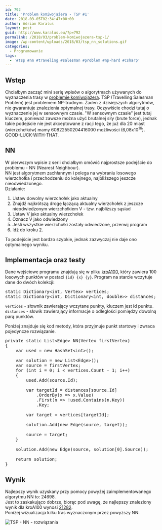 ```yaml
---
id: 792
title: 'Problem komiwojażera - TSP #1'
date: 2018-03-05T02:34:47+00:00
author: Adrian Karalus
layout: post
guid: http://www.karalus.eu/?p=792
permalink: /2018/03/problem-komiwojazera-tsp-1/
image: /wp-content/uploads/2018/03/tsp_nn_solutions.gif
categories:
  - Programowanie
tags:
  - '#tsp #nn #traveling #salesman #problem #np-hard #csharp'
---
```

## Wstęp

Chciałbym zacząć mini serię wpisów o algorytmach używanych do wyznaczenia trasy w [problemie komiwojażera](https://pl.wikipedia.org/wiki/Problem_komiwojażera). TSP (Travelling Salesman Problem) jest problemem NP-trudnym. Żaden z dzisiejszych algorytmów, nie gwarantuje znalezienia optymalnej trasy. Oczywiście chodzi tutaj o wyznaczenie jej w sensownym czasie. "W sensownym czasie" jest tutaj kluczem, ponieważ zawsze można użyć brutalnej siły (brute force), jednak takie podejście nie jest akceptowane z racji tego, że już dla 20 miast (wierzchołków) mamy 60822550204416000 możliwości (6,08x10<sup>16</sup>).  
GOOD-LUCK-WITH-THAT. 

## NN

W pierwszym wpisie z serii chciałbym omówić najprostsze podejście do problemu - NN (Nearest Neighbour).  
NN jest algorytmem zachłannym i polega na wybraniu losowego wierzchołka i przechodzeniu do kolejnego, najbliższego jeszcze nieodwiedzonego.  
Działanie:

  1. Ustaw dowolny wierzchołek jako aktualny
  2. Znajdź najkrótszą drogę łączącą aktualny wierzchołek z jeszcze nieodwiedzonym wierzchołkiem V - tzw. najbliższy sąsiad
  3. Ustaw V jako aktualny wierzchołek
  4. Oznacz V jako odwiedzony
  5. Jeśli wszystkie wierzchołki zostały odwiedzone, przerwij program
  6. Idź do kroku 2.

To podejście jest bardzo szybkie, jednak zazwyczaj nie daje ono optymalnego wyniku. 

## Implementacja oraz testy

Dane wejściowe programu znajdują się w pliku <a href="http://www.karalus.eu/wp-content/uploads/2018/03/kroA100.txt" rel="noopener" target="_blank">kroA100</a>, który zawiera 100 losowych punktów w postaci `{id} {x} {y}`. Program na starcie wczytuje dane do dwóch kolekcji:

<pre class="brush: csharp; title: ; notranslate" title="">static Dictionary&lt;int, Vertex&gt; vertices;
static Dictionary&lt;int, Dictionary&lt;int, double&gt;&gt; distances;
</pre>

`vertices` - słownik zawierający wczytane punkty, kluczem jest id punktu.  
`distances` - słowik zawierający informacje o odległości pomiędzy dowolną parą punktów. 

Poniżej znajduje się kod metody, która przyjmuje punkt startowy i zwraca pojedyncze rozwiązanie.

<pre class="brush: csharp; title: ; notranslate" title="">private static List&lt;Edge&gt; NN(Vertex firstVertex)
{
    var used = new HashSet&lt;int&gt;();

    var solution = new List&lt;Edge&gt;();
    var source = firstVertex;
    for (int i = 0; i &lt; vertices.Count - 1; i++)
    {
        used.Add(source.Id);

        var targetId = distances[source.Id]
            .OrderBy(x =&gt; x.Value)
            .First(n =&gt; !used.Contains(n.Key))
            .Key;

        var target = vertices[targetId];

        solution.Add(new Edge(source, target));

        source = target;
    }

    solution.Add(new Edge(source, solution[0].Source));

    return solution;
}
</pre></p> 

## Wynik

Najlepszy wynik uzyskany przy pomocy powyżej zaimplementowanego algorytmu NN to: 24698.  
Jest to zaskakująco dobrze, biorąc pod uwagę, że najlepszy znaleziony wynik dla kroA100 wynosi <a href="http://comopt.ifi.uni-heidelberg.de/software/TSPLIB95/STSP.html" rel="noopener" target="_blank">21282</a>.  
Poniżej wizualizacja kilku tras wyznaczonym przez powyższy NN. 

<img src="https://i2.wp.com/www.karalus.eu/wp-content/uploads/2018/03/tsp_nn_solutions.gif" alt="TSP - NN - rozwiązania " data-recalc-dims="1" />